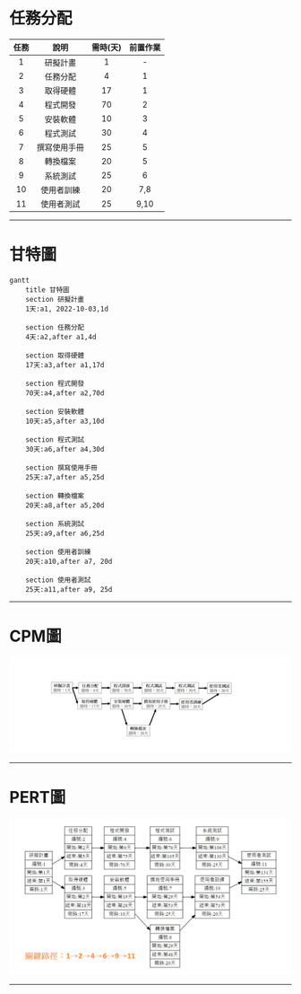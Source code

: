 # 任務分配
| **任務**  | **說明**  | **需時(天)** | **前置作業** |
| :------------: |:---------------:| :-----:| :-----: |
| 1 | 研擬計畫 | 1 | - |
| 2 | 任務分配 | 4 | 1 |
| 3 | 取得硬體 | 17 | 1 |
| 4 | 程式開發 | 70 | 2 |
| 5 | 安裝軟體 | 10 | 3 |
| 6 | 程式測試 | 30 | 4 |
| 7 | 撰寫使用手冊 | 25 | 5 |
| 8 | 轉換檔案 | 20 | 5 |
| 9 | 系統測試 | 25 | 6 |
| 10 | 使用者訓練 | 20 | 7,8 |
| 11 | 使用者測試 | 25 | 9,10 |

***
# 甘特圖
```mermaid
gantt
    title 甘特圖
    section 研擬計畫
    1天:a1, 2022-10-03,1d
    
    section 任務分配 
    4天:a2,after a1,4d
    
    section 取得硬體
    17天:a3,after a1,17d
    
    section 程式開發
    70天:a4,after a2,70d 
    
    section 安裝軟體
    10天:a5,after a3,10d
    
    section 程式測試
    30天:a6,after a4,30d
    
    section 撰寫使用手冊
    25天:a7,after a5,25d
    
    section 轉換檔案
    20天:a8,after a5,20d
    
    section 系統測試
    25天:a9,after a6,25d
    
    section 使用者訓練
    20天:a10,after a7, 20d
    
    section 使用者測試
    25天:a11,after a9, 25d
```
***
# CPM圖
![path](CPM.png "CPM")
***

# PERT圖
![path](PERT.png "PERT")
***
```
